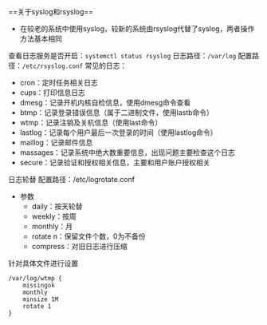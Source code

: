==关于syslog和rsyslog==
- 在较老的系统中使用syslog，较新的系统由rsyslog代替了syslog，两者操作方法基本相同

查看日志服务是否开启：`systemctl status rsyslog`
日志路径：`/var/log`
配置路径：`/etc/rsyslog.conf`
常见的日志：
- cron：定时任务相关日志
- cups：打印信息日志
- dmesg：记录开机内核自检信息，使用dmesg命令查看
- btmp：记录登录错误信息（属于二进制文件，使用lastb命令）
- wtmp：记录注销及关机信息（使用last命令）
- lastlog：记录每个用户最后一次登录的时间（使用lastlog命令）
- maillog：记录邮件信息
- massages：记录系统中绝大数重要信息，出现问题主要检查这个日志
- secure：记录验证和授权相关信息，主要和用户账户授权相关

日志轮替
配置路径：/etc/logrotate.conf
- 参数
  - daily：按天轮替
  - weekly：按周
  - monthly：月
  - rotate n：保留文件个数，0为不备份
  - compress：对旧日志进行压缩

针对具体文件进行设置
```
/var/log/wtmp {
    missingok
    monthly
    minsize 1M
    rotate 1
}
```